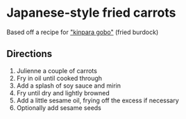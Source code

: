 # Japanese-style fried carrots

Based off a recipe for ["kinpara gobo"](https://www.thespruceeats.com/kinpira-gobo-recipe-2031655) (fried burdock)

## Directions

1. Julienne a couple of carrots
2. Fry in oil until cooked through
3. Add a splash of soy sauce and mirin
4. Fry until dry and lightly browned
5. Add a little sesame oil, frying off the excess if necessary
6. Optionally add sesame seeds
